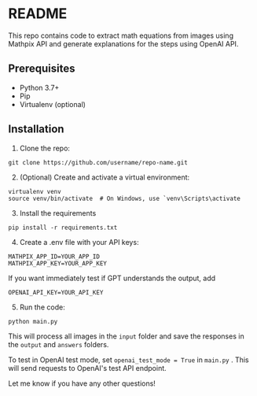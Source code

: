 # README

This repo contains code to extract math equations from images using Mathpix API and generate explanations for the steps using OpenAI API.

## Prerequisites

- Python 3.7+
- Pip
- Virtualenv (optional)

## Installation

1. Clone the repo:

```
git clone https://github.com/username/repo-name.git
```
2. (Optional) Create and activate a virtual environment:

```
virtualenv venv
source venv/bin/activate  # On Windows, use `venv\Scripts\activate
````
3. Install the requirements
   
```
pip install -r requirements.txt
```

4. Create a .env file with your API keys:
```
MATHPIX_APP_ID=YOUR_APP_ID
MATHPIX_APP_KEY=YOUR_APP_KEY
```

If you want immediately test if GPT understands the output, add

```
OPENAI_API_KEY=YOUR_API_KEY
```

5. Run the code:

```
python main.py
```
This will process all images in the  `input`  folder and save the responses in the  `output`  and  `answers`  folders.

To test in OpenAI test mode, set  `openai_test_mode = True`  in  `main.py` . This will send requests to OpenAI's test API endpoint.

Let me know if you have any other questions!
